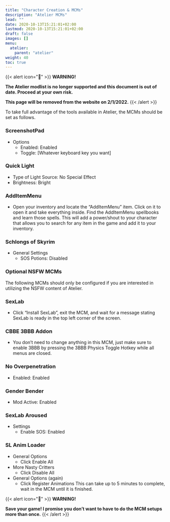 ```yaml
---
title: "Character Creation & MCMs"
description: "Atelier MCMs"
lead: ""
date: 2020-10-13T15:21:01+02:00
lastmod: 2020-10-13T15:21:01+02:00
draft: false
images: []
menu:
  atelier:
    parent: "atelier"
weight: 40
toc: true
---
```


{{< alert icon="🛑" >}}
**WARNING!**

**The Atelier modlist is no longer supported and this document is out of date. Proceed at your own risk.**

**This page will be removed from the website on 2/1/2022.**
{{< /alert >}}

To take full advantage of the tools available in Atelier, the MCMs should be set as follows.

### ScreenshotPad
- Options
  - Enabled: Enabled
  - Toggle: [Whatever keyboard key you want]

### Quick Light
- Type of Light Source: No Special Effect
- Brightness: Bright

### AddItemMenu
- Open your inventory and locate the “AddItemMenu” item. Click on it to open it and take everything inside. Find the AddItemMenu spellbooks and learn those spells. This will add a power/shout to your character that allows you to search for any item in the game and add it to your inventory.

### Schlongs of Skyrim
- General Settings
  - SOS Potions: Disabled

### Optional NSFW MCMs
The following MCMs should only be configured if you are interested in utilizing the NSFW content of Atelier.

### SexLab
- Click “Install SexLab”, exit the MCM, and wait for a message stating SexLab is ready in the top left corner of the screen.

### CBBE 3BBB Addon
- You don’t need to change anything in this MCM, just make sure to enable 3BBB by pressing the 3BBB Physics Toggle Hotkey while all menus are closed.

### No Overpenetration
- Enabled: Enabled

### Gender Bender
- Mod Active: Enabled

### SexLab Aroused
- Settings
  - Enable SOS: Enabled

### SL Anim Loader
- General Options
  - Click Enable All
- More Nasty Critters
  - Click Disable All
- General Options (again)
  - Click Register Animations This can take up to 5 minutes to complete, wait in the MCM until it is finished.

{{< alert icon="🛑" >}}
**WARNING!**

**Save your game! I promise you don’t want to have to do the MCM setups more than once.**
{{< /alert >}}